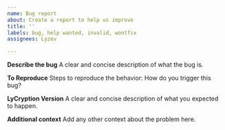 ```yaml
---
name: Bug report
about: Create a report to help us improve
title: ''
labels: bug, help wanted, invalid, wontfix
assignees: Lyzev

---
```


**Describe the bug**
A clear and concise description of what the bug is.

**To Reproduce**
Steps to reproduce the behavior:
How do you trigger this bug?

**LyCryption Version**
A clear and concise description of what you expected to happen.

**Additional context**
Add any other context about the problem here.
